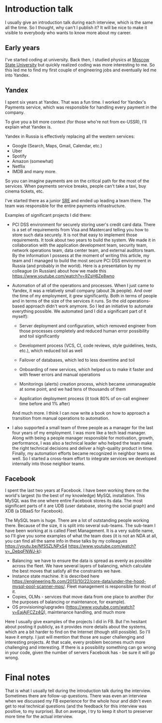 # Introduction talk
I usually give an introduction talk during each interview, which is the same all the time. So I thought, why can't I publish it? It will be nice to make it visible to everybody who wants to know more about my career.

## Early years
I've started coding at university. Back then, I studied physics at [Moscow State University](https://en.wikipedia.org/wiki/Moscow_State_University) but quickly realized coding was more interesting to me. So this led me to find my first couple of engineering jobs and eventually led me into Yandex.

## Yandex
I spent six years at Yandex. That was a fun time. I worked for Yandex's Payments service, which was responsible for handling every payment in the company.

To give you a bit more context (for those who're not from ex-USSR), I'll explain what Yandex is.

Yandex in Russia is effectively replacing all the western services:
* Google (Search, Maps, Gmail, Calendar, etc.)
* Uber
* Spotify
* Amazon (somewhat)
* Netflix
* IMDB
and many more.

So you can imagine payments are on the critical path for the most of the services. When payments service breaks, people can't take a taxi, buy cinema tickets, etc.

I've started there as a junior [SRE](https://en.wikipedia.org/wiki/Site_reliability_engineering) and ended up leading a team there. The team was responsible for the entire payments infrastructure.

Examples of significant projects I did there:
* PCI DSS environment for securely storing user's credit card data. There is a set of requirements from Visa and Mastercard telling you how to store such data securely. It is not that easy to implement those requirements. It took about two years to build the system. We made it in collaboration with the application development team, security team, network operations team, data center team, and external auditors team. By the information I possess at the moment of writing this article, my team and I managed to build the most secure PCI DSS environment in Russia (and probably in the world). Here is a presentation by my colleague (in Russian) about how we made this https://www.youtube.com/watch?v=9ZsH6Ze8wno
* Automation of all of the operations and processes. When I just came to Yandex, it was a relatively small company (about 3k people). And over the time of my employment, it grew significantly. Both in terms of people and in terms of the size of the services it runs. So the old operations-based approach didn't work anymore. So I led an initiative to automate everything possible. We automated (and I did a significant part of it myself):

    * Server deployment and configuration, which removed engineer from those processes completely and reduced human error possibility and toil significantly

    * Development process (VCS, CI, code reviews, style guidelines, tests, etc.), which reduced toil as well

    * Failover of databases, which led to less downtime and toil

    * Onboarding of new services, which helped us to make it faster and with fewer errors and manual operations

    * Monitorings (alerts) creation process, which became unmanageable at some point, and we had tens of thousands of them

    * Application deployment process (it took 80% of on-call engineer time before and 1% after)

    And much more. I think I can now write a book on how to approach a transition from manual operations to automation.
* I also supported a small team of three people as a manager for the last four years of my employment. I was more like a tech lead manager. Along with being a people manager responsible for motivation, growth, performance, I was also a technical leader who helped the team make the right technical decisions and deliver a high-quality product in time. Finally, my automation efforts became recognized in neighbor teams as well. So I started a cross-team effort to integrate services we developed internally into those neighbor teams.

## Facebook
I spent the last two years at Facebook. I have been working there on the world's largest (to the best of my knowledge) MySQL installation. This MySQL was the one where entire Facebook stores its data. The most significant parts of it are UDB (user database, storing the social graph) and XDB (a DBaaS for Facebook).

The MySQL team is huge. There are a lot of outstanding people working there. Because of the size, it is split into several sub-teams. The sub-team I have been working at is called Fleet Management. It is a very subtle name, so I'll give you some examples of what the team does (it is not an NDA at all, you can find all the same info in these talks by my colleagues https://youtu.be/NfS5ZLNPxS4 https://www.youtube.com/watch?v=_DebqFNWJ-k):
* Balancing: we have to ensure the data is spread as evenly as possible across the fleet. We have several layers of balancing, which calculate the best moves that satisfy all the constraints we have.
* Instance state machine. It is described here https://engineering.fb.com/2013/10/22/core-data/under-the-hood-mysql-pool-scanner-mps/. Fleet management is responsible for most of it.
* Copies, OLMs - services that move data from one place to another (for the purposes of balancing or maintenance, for example).
* OS provisioning/upgrades (https://www.youtube.com/watch?v=EajAjFCZz4Q), maintenance handling, and much more

Here I usually give examples of the projects I did in FB. But I'm hesitant about posting it publicly, as it provides more details about the systems, which are a bit harder to find on the Internet (though still possible). So I'll leave it empty. I just will mention that those are super challenging and interesting projects. At that scale, every problem becomes much more challenging and interesting. If there is a possibility something can go wrong in your code, given the number of servers Facebook has - be sure it will go wrong.

# Final notes
That is what I usually tell during the introduction talk during the interview. Sometimes there are follow-up questions. There was even an interview when we discussed my FB experience for the whole hour and didn't even get to real technical questions (and the feedback for this interview was positive, to my surprise). But on average, I try to keep it short to preserver more time for the actual interview.
